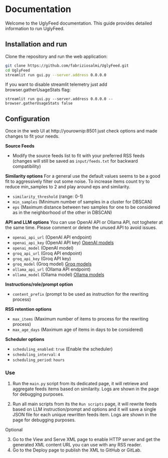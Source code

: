 # Documentation
Welcome to the UglyFeed documentation. This guide provides detailed information to run UglyFeed.

## Installation and run

Clone the repository and run the web application:

```sh
git clone https://github.com/fabriziosalmi/UglyFeed.git
cd UglyFeed
streamlit run gui.py --server.address 0.0.0.0
```

If you want to disable streamlit telemetry just add browser.gatherUsageStats flag:

`streamlit run gui.py --server.address 0.0.0.0 --browser.gatherUsageStats false`


## Configuration

Once in the web UI at http://yourownip:8501 just check options and made changes to fit your needs.

**Source Feeds**
- Modify the source feeds list to fit with your preferred RSS feeds (changes will still be saved as `input/feeds.txt` for backward compatibility)

**Similarity options**
For a general use the default values seems to be a good fit to aggressively filter out some noise. To increase items count try to reduce min_samples to 2 and play around eps and similarity.

- `similarity_threshold` (range: 0-1)
- `min_samples` (Minimum number of samples in a cluster for DBSCAN)
- `eps` (Maximum distance between two samples for one to be considered as in the neighborhood of the other in DBSCAN)

**API and LLM options**
You can use OpenAI API or Ollama API, not togheter at the same time. Please comment or delete the unused API to avoid issues.

- `openai_api_url` (OpenAI API endpoint)
- `openai_api_key` (OpenAI API key) [OpenAI models](https://platform.openai.com/docs/models)
- `openai_model` (OpenAI model)
- `groq_api_url` (Groq API endpoint)
- `groq_api_key` (Groq API key)
- `groq_model` (Groq model) [Groq models](https://console.groq.com/docs/models)
- `ollama_api_url` (Ollama API endpoint)
- `ollama_model` (Ollama model) [Ollama models](https://platform.openai.com/docs/models)

**Instructions/role/prompt option**
- `content_prefix` (prompt to be used as instruction for the rewriting process)

**RSS retention options**
- `max_items` (Maximum number of items to process for the rewriting process)
- `max_age_days` (Maximum age of items in days to be considered)

**Scheduler options**
- `scheduling_enabled`: `true` (Enable the scheduler)
- `scheduling_interval`: `4` 
- `scheduling_period`: `hours`

### Use

1. Run the `main.py` script from its dedicated page, it will retrieve and aggregate feeds items based on similarity. Logs are shown in the page for debugging purposes.

2. Run all main scripts from its the `Run scripts` page, it will rewrite feeds based on LLM instruction/prompt and options and it will save a single JSON file for each unique rewritten feeds item. Logs are shown in the page for debugging purposes.

Optional

3. Go to the View and Serve XML page to enable HTTP server and get the generated XML content URL you can use with any RSS reader.
4. Go to the Deploy page to publish the XML to GitHub or GitLab.
